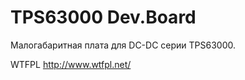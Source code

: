 # TPS63000 Dev.Board

Малогабаритная плата для DC-DC серии TPS63000.<br>

WTFPL
http://www.wtfpl.net/
